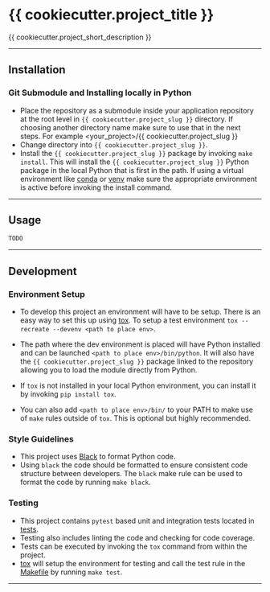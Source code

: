 # {{ cookiecutter.project_title }}

{{ cookiecutter.project_short_description }}

---

## Installation

### Git Submodule and Installing locally in Python

* Place the repository as a submodule inside your application repository
at the root level in `{{ cookiecutter.project_slug }}` directory. If choosing another directory
name make sure to use that in the next steps. For example <your_project>/{{ cookiecutter.project_slug }}
* Change directory into `{{ cookiecutter.project_slug }}`.
* Install the `{{ cookiecutter.project_slug }}` package by invoking `make install`. This will
install the `{{ cookiecutter.project_slug }}` Python package in the local Python that is first
in the path. If using a virtual environment like
[conda](https://docs.conda.io/en/latest/) or
[venv](https://docs.python.org/3/library/venv.html) make sure the appropriate
environment is active before invoking the install command.

---

## Usage
```python
TODO
```

---

## Development

### Environment Setup

* To develop this project an environment will have to be setup. There is an
easy way to set this up using [tox](https://tox.readthedocs.io/en/latest/). To
setup a test environment `tox --recreate --devenv <path to place env>`.

* The path where the dev environment is placed will have Python installed and
can be launched `<path to place env>/bin/python`. It will also have the
`{{ cookiecutter.project_slug }}` package linked to the repository allowing you to load the module
directly from Python.

* If `tox` is not installed in your local Python environment, you can install
it by invoking `pip install tox`.

* You can also add `<path to place env>/bin/` to your PATH to make use of
`make` rules outside of `tox`. This is optional but highly recommended.

### Style Guidelines

* This project uses [Black](https://github.com/psf/black) to format Python code.
* Using `black` the code should be formatted to ensure consistent code structure between
developers. The `black` make rule can be used to format the code by running
`make black`.

### Testing

* This project contains `pytest` based unit and integration tests located in
[tests](./tests).
* Testing also includes linting the code and checking for code coverage.
* Tests can be executed by invoking the `tox` command from within the project.
* [tox](https://tox.readthedocs.io/en/latest/) will setup the environment for
testing and call the test rule in the [Makefile](./Makefile) by running
`make test`.

---

